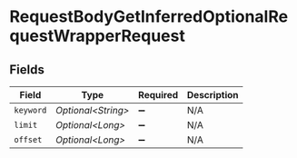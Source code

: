 # RequestBodyGetInferredOptionalRequestWrapperRequest


## Fields

| Field               | Type                | Required            | Description         |
| ------------------- | ------------------- | ------------------- | ------------------- |
| `keyword`           | *Optional\<String>* | :heavy_minus_sign:  | N/A                 |
| `limit`             | *Optional\<Long>*   | :heavy_minus_sign:  | N/A                 |
| `offset`            | *Optional\<Long>*   | :heavy_minus_sign:  | N/A                 |